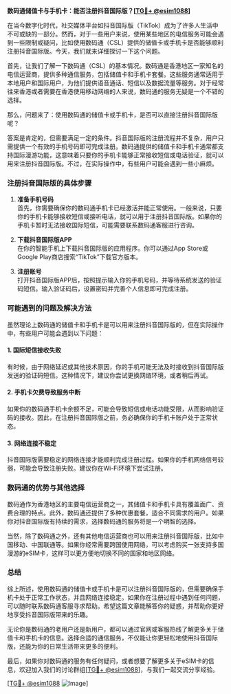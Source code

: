 **数码通储值卡与手机卡：能否注册抖音国际版？[[TG💪+ @esim1088](https://t.me/s/esim1088)]**

在当今数字化时代，社交媒体平台如抖音国际版（TikTok）成为了许多人生活中不可或缺的一部分。然而，对于一些用户来说，使用某些地区的电信服务可能会遇到一些限制或疑问，比如使用数码通（CSL）提供的储值卡或手机卡是否能够顺利注册抖音国际版。今天，我们就来详细探讨一下这个问题。

首先，让我们了解一下数码通（CSL）的基本情况。数码通是香港地区一家知名的电信运营商，提供多种通信服务，包括储值卡和手机卡套餐。这些服务通常适用于本地用户和国际用户，为他们提供语音通话、短信以及数据流量等服务。对于经常往来香港或者需要在香港使用移动网络的人来说，数码通的服务无疑是一个不错的选择。

那么，问题来了：使用数码通的储值卡或手机卡，是否可以直接注册抖音国际版呢？

答案是肯定的，但需要满足一定的条件。抖音国际版的注册流程并不复杂，用户只需提供一个有效的手机号码即可完成注册。数码通提供的储值卡和手机卡通常都支持国际漫游功能，这意味着只要你的手机卡能够正常接收短信或电话验证，就可以用来注册抖音国际版。不过，在实际操作中，有些用户可能会遇到一些小麻烦。

### 注册抖音国际版的具体步骤

1. **准备手机号码**  
   首先，你需要确保你的数码通手机卡已经激活并能正常使用。一般来说，只要你的手机卡能够接收短信或接听电话，就可以用于注册抖音国际版。如果你的手机卡暂时无法接收国际短信，可能需要联系数码通客服进行咨询。

2. **下载抖音国际版APP**  
   在你的智能手机上下载抖音国际版的应用程序。你可以通过App Store或Google Play商店搜索“TikTok”下载官方版本。

3. **注册账号**  
   打开抖音国际版APP后，按照提示输入你的手机号码，并等待系统发送的验证码短信。输入验证码后，设置密码并完善个人信息即可完成注册。

### 可能遇到的问题及解决方法

虽然理论上数码通的储值卡和手机卡是可以用来注册抖音国际版的，但在实际操作中，有些用户可能会遇到以下问题：

#### 1. 国际短信接收失败  
   有时候，由于网络延迟或其他技术原因，你的手机可能无法及时接收到抖音国际版发送的验证码短信。这种情况下，建议你尝试更换网络环境，或者稍后再试。

#### 2. 手机卡欠费导致服务中断  
   如果你的数码通手机卡余额不足，可能会导致短信或电话功能受限，从而影响验证码的接收。因此，在注册抖音国际版之前，务必确保你的手机卡账户处于正常状态。

#### 3. 网络连接不稳定  
   抖音国际版需要稳定的网络连接才能顺利完成注册过程。如果你的手机网络信号较弱，可能会导致注册失败。建议你在Wi-Fi环境下尝试注册。

### 数码通的优势与其他选择

数码通作为香港地区的主要电信运营商之一，其储值卡和手机卡具有覆盖面广、资费合理的特点。此外，数码通还提供了多种优惠套餐，适合不同需求的用户。如果你对抖音国际版有持续的需求，选择数码通的服务将是一个明智的选择。

当然，除了数码通之外，还有其他电信运营商也可以用来注册抖音国际版，比如中国移动、中国联通等。如果你经常需要跨国使用网络，可以考虑购买一张支持多国漫游的eSIM卡，这样可以更方便地切换不同的国家和地区网络。

### 总结

综上所述，使用数码通的储值卡或手机卡是可以注册抖音国际版的，但需要确保手机卡处于正常工作状态，并且网络连接稳定。如果你在注册过程中遇到任何问题，可以随时联系数码通客服寻求帮助。希望这篇文章能解答你的疑惑，并帮助你更好地享受抖音国际版带来的乐趣。

无论你是数码通的老用户还是新用户，都可以通过官网或客服热线了解更多关于储值卡和手机卡的信息。选择合适的通信服务，不仅能让你更轻松地使用抖音国际版，还能为你的日常生活带来更多的便利。

最后，如果你对数码通的服务有任何疑问，或者想要了解更多关于eSIM卡的信息，欢迎加入我们的讨论群组[[TG💪+ @esim1088](https://t.me/s/esim1088)]，与我们一起交流分享经验。

[[TG💪+ @esim1088](https://t.me/s/esim1088) ![Image](https://i.postimg.cc/4NQfJmqS/Snipaste-2025-05-13-00-14-12.png)]